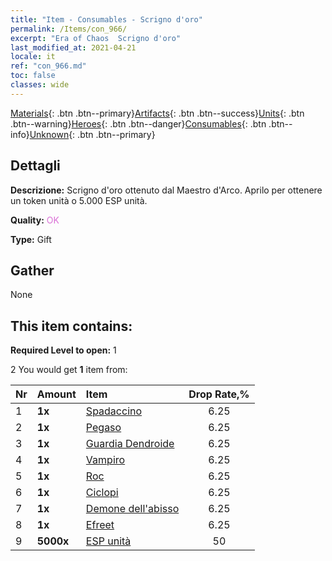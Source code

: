 ```yaml
---
title: "Item - Consumables - Scrigno d'oro"
permalink: /Items/con_966/
excerpt: "Era of Chaos  Scrigno d'oro"
last_modified_at: 2021-04-21
locale: it
ref: "con_966.md"
toc: false
classes: wide
---
```

 [Materials](/it/Items/){: .btn .btn--primary}[Artifacts](/it/Items/Artifacts/){: .btn .btn--success}[Units](/it/Items/Units/){: .btn .btn--warning}[Heroes](/it/Items/Heroes/){: .btn .btn--danger}[Consumables](/it/Items/Consumables/){: .btn .btn--info}[Unknown](/it/Items/Unknown/){: .btn .btn--primary}

## Dettagli
 **Descrizione:** Scrigno d'oro ottenuto dal Maestro d'Arco. Aprilo per ottenere un token unità o 5.000 ESP unità.

 **Quality:** <span style="color: #DA70D6">OK</span>

 **Type:** Gift

## Gather

  None

## This item contains:

 **Required Level to open:** 1

 2 You would get **1** item  from:

  | Nr | Amount |     Item    | Drop Rate,% |
  |:---|:-------|:------------|:---------:|
  | 1 |  **1x** | [Spadaccino](/it/Items/unt_193/) | 6.25 | 
  | 2 |  **1x** | [Pegaso](/it/Items/unt_202/) | 6.25 | 
  | 3 |  **1x** | [Guardia Dendroide](/it/Items/unt_203/) | 6.25 | 
  | 4 |  **1x** | [Vampiro](/it/Items/unt_211/) | 6.25 | 
  | 5 |  **1x** | [Roc](/it/Items/unt_221/) | 6.25 | 
  | 6 |  **1x** | [Ciclopi](/it/Items/unt_222/) | 6.25 | 
  | 7 |  **1x** | [Demone dell'abisso](/it/Items/unt_230/) | 6.25 | 
  | 8 |  **1x** | [Efreet](/it/Items/unt_231/) | 6.25 | 
  | 9 |  **5000x** | [ESP unità](/it/Items/con_902/) | 50 | 
